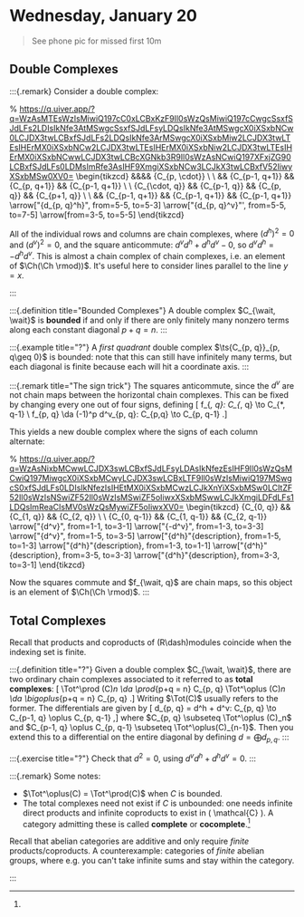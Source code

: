 # Wednesday, January 20

> See phone pic for missed first 10m

## Double Complexes

:::{.remark}
Consider a double complex:

% https://q.uiver.app/?q=WzAsMTEsWzIsMiwiQ197cC0xLCBxKzF9Il0sWzQsMiwiQ197cCwgcSsxfSJdLFs2LDIsIkNfe3AtMSwgcSsxfSJdLFsyLDQsIkNfe3AtMSwgcX0iXSxbNCw0LCJDX3twLCBxfSJdLFs2LDQsIkNfe3ArMSwgcX0iXSxbMiw2LCJDX3twLTEsIHErMX0iXSxbNCw2LCJDX3twLTEsIHErMX0iXSxbNiw2LCJDX3twLTEsIHErMX0iXSxbNCwwLCJDX3twLCBcXGNkb3R9Il0sWzAsNCwiQ197XFxjZG90LCBxfSJdLFs0LDMsImRfe3AsIHF9XmgiXSxbNCw3LCJkX3twLCBxfV52IiwyXSxbMSw0XV0=
\begin{tikzcd}
	&&&& {C_{p, \cdot}} \\
	\\
	&& {C_{p-1, q+1}} && {C_{p, q+1}} && {C_{p-1, q+1}} \\
	\\
	{C_{\cdot, q}} && {C_{p-1, q}} && {C_{p, q}} && {C_{p+1, q}} \\
	\\
	&& {C_{p-1, q+1}} && {C_{p-1, q+1}} && {C_{p-1, q+1}}
	\arrow["{d_{p, q}^h}", from=5-5, to=5-3]
	\arrow["{d_{p, q}^v}"', from=5-5, to=7-5]
	\arrow[from=3-5, to=5-5]
\end{tikzcd}

All of the individual rows and columns are chain complexes, where $(d^h)^2 = 0$ and $(d^v)^2 = 0$, and the square anticommute: $d^v d^h + d^h d^v - 0$, so $d^v d^h = -d^h d^v$.
This is almost a chain complex of chain complexes, i.e. an element of $\Ch(\Ch \rmod))$.
It's useful here to consider lines parallel to the line $y=x$.

:::

:::{.definition title="Bounded Complexes"}
A double complex $C_{\wait, \wait}$ is **bounded** if and only if there are only finitely many nonzero terms along each constant diagonal $p+q = n$.
:::

:::{.example title="?"}
A *first quadrant* double complex $\ts{C_{p, q}}_{p, q\geq 0}$ is bounded: note that this can still have infinitely many terms, but each diagonal is finite because each will hit a coordinate axis.
:::

:::{.remark title="The sign trick"}
The squares anticommute, since the $d^v$ are not chain maps between the horizontal chain complexes.
This can be fixed by changing every one out of four signs, defining
\[
f_{*, q}: C_{*, q} \to C_{*, q-1} \\
f_{p, q} \da (-1)^p d^v_{p, q}: C_{p,q} \to C_{p, q-1}
.\]

This yields a new double complex where the signs of each column alternate:

% https://q.uiver.app/?q=WzAsNixbMCwwLCJDX3swLCBxfSJdLFsyLDAsIkNfezEsIHF9Il0sWzQsMCwiQ197MiwgcX0iXSxbMCwyLCJDX3swLCBxLTF9Il0sWzIsMiwiQ197MSwgcS0xfSJdLFs0LDIsIkNfezIsIHEtMX0iXSxbMCwzLCJkXnYiXSxbMSw0LCItZF52Il0sWzIsNSwiZF52Il0sWzIsMSwiZF5oIiwxXSxbMSwwLCJkXmgiLDFdLFs1LDQsImReaCIsMV0sWzQsMywiZF5oIiwxXV0=
\begin{tikzcd}
	{C_{0, q}} && {C_{1, q}} && {C_{2, q}} \\
	\\
	{C_{0, q-1}} && {C_{1, q-1}} && {C_{2, q-1}}
	\arrow["{d^v}", from=1-1, to=3-1]
	\arrow["{-d^v}", from=1-3, to=3-3]
	\arrow["{d^v}", from=1-5, to=3-5]
	\arrow["{d^h}"{description}, from=1-5, to=1-3]
	\arrow["{d^h}"{description}, from=1-3, to=1-1]
	\arrow["{d^h}"{description}, from=3-5, to=3-3]
	\arrow["{d^h}"{description}, from=3-3, to=3-1]
\end{tikzcd}

Now the squares commute and $f_{\wait, q}$ are chain maps, so this object is an element of $\Ch(\Ch \rmod)$.
:::

## Total Complexes

Recall that products and coproducts of \(R\dash\)modules coincide when the indexing set is finite.

:::{.definition title="?"}
Given a double complex $C_{\wait, \wait}$, there are two ordinary chain complexes associated to it referred to as **total complexes**:
\[
\Tot^\prod (C)_n \da \prod_{p+q = n} C_{p, q}
\Tot^\oplus (C)_n \da \bigoplus_{p+q = n} C_{p, q}
.\]
Writing $\Tot(C)$ usually refers to the former.
The differentials are given by 
\[
d_{p, q} = d^h + d^v: C_{p, q} \to C_{p-1, q} \oplus C_{p, q-1}
,\]
where $C_{p, q} \subseteq \Tot^\oplus (C)_n$ and $C_{p-1, q} \oplus C_{p, q-1} \subseteq \Tot^\oplus(C)_{n-1}$.
Then you extend this to a differential on the entire diagonal by defining $d = \bigoplus d_{p, q}$.
:::

:::{.exercise title="?"}
Check that $d^2 = 0$, using $d^v d^h + d^h d^v = 0$.
:::



:::{.remark}
Some notes:

- $\Tot^\oplus(C) = \Tot^\prod(C)$ when $C$ is bounded.
- The total complexes need not exist if $C$ is unbounded: one needs infinite direct products and infinite coproducts to exist in \( \mathcal{C}  \).
  A category admitting these is called **complete** or **cocomplete**.[^dont_exist_ab_cat]

[^dont_exist_ab_cat]: 
Recall that abelian categories are additive and only require *finite* products/coproducts.
A counterexample: categories of *finite* abelian groups, where e.g. you can't take infinite sums and stay within the category.
  
:::



